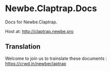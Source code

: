 # Newbe.Claptrap.Docs

Docs for Newbe.Claptrap.

Host at: <http://claptrap.newbe.pro>

## Translation

Welcome to join us to trainslate these documents : <https://crwd.in/newbeclaptrap>
